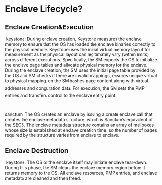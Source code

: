 # Enclave Lifecycle?

## Enclave Creation&Execution

​	keystone: During enclave creation, Keystone measures the enclave memory to ensure that the OS has loaded the enclave binaries correctly to the physical memory. Keystone uses the initial virtual memory layout for measurement as the physical layout can legitimately vary (within limits) across different executions. Specifically, the SM expects the OS to initialize the enclave page tables and allocate physical memory for the enclave. During the enclave creation, the SM uses the initial page table provided by the OS and SM checks if there are invalid mappings, ensures unique virtual to physical mapping. en the SM hashes page content along with virtual addresses and conguration data. For execution, the SM sets the PMP entries and transfers control to the enclave entry point.

​	

sanctum:	The OS creates an enclave by issuing a create enclave call that creates the enclave metadata structure, which is Sanctum’s equivalent of the SECS. The enclave metadata structure contains an array of mailboxes whose size is established at enclave creation time, so the number of pages required by the structure varies from enclave to enclave. 

## Enclave Destruction

​	keystone: The OS or the enclave itself may initiate enclave tear-down. During this phase, the SM clears the enclave memory region before it returns memory to the OS. All enclave resources, PMP entries, and enclave metadata are cleaned and then freed.